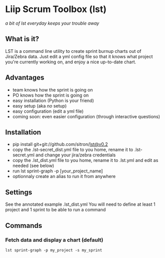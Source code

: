 # Liip Scrum Toolbox (lst)
<cite>a bit of lst everyday keeps your trouble away</cite>

## What is it?
LST is a command line utility to create sprint burnup charts out of Jira/Zebra data. Just edit a yml config file so that it knows what project you're currently working on, and enjoy a nice up-to-date chart.

## Advantages
* team knows how the sprint is going on
* PO knows how the sprint is going on
* easy installation (Python is your friend)
* easy setup (aka _no_ setup)
* easy configuration (edit a yml file)
* coming soon: even easier configuration (through interactive questions)

## Installation
* pip install git+git://github.com/sitron/lst@v0.2
* copy the .lst-secret_dist.yml file to you home, rename it to .lst-secret.yml and change your jira/zebra credentials
* copy the .lst_dist.yml file to you home, rename it to .lst.yml and edit as needed (see below)
* run lst sprint-graph -p [your_project_name]
* optionnaly create an alias to run it from anywhere

## Settings
See the annotated example .lst_dist.yml
You will need to define at least 1 project and 1 sprint to be able to run a command

## Commands
### Fetch data and display a chart (default)
`lst sprint-graph -p my_project -s my_sprint`

